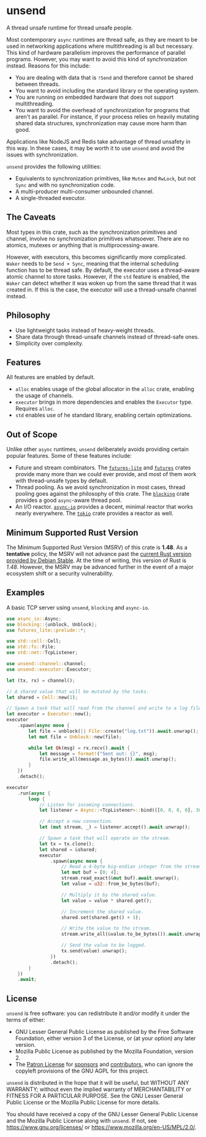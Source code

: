 # unsend

A thread unsafe runtime for thread unsafe people.

Most contemporary `async` runtimes are thread safe, as they are meant to be used in networking applications where multithreading is all but necessary. This kind of hardware parallelism improves the performance of parallel programs. However, you may want to avoid this kind of synchronization instead. Reasons for this include:

- You are dealing with data that is `!Send` and therefore cannot be shared between threads.
- You want to avoid including the standard library or the operating system.
- You are running on embedded hardware that does not support multithreading.
- You want to avoid the overhead of synchronization for programs that aren't as parallel. For instance, if your process relies on heavily mutating shared data structures, synchronization may cause more harm than good.

Applications like NodeJS and Redis take advantage of thread unsafety in this way. In these cases, it may be worth it to use `unsend` and avoid the issues with synchronization.

`unsend` provides the following utilities:

- Equivalents to synchronization primitives, like `Mutex` and `RwLock`, but not `Sync` and with no synchronization code.
- A multi-producer multi-consumer unbounded channel.
- A single-threaded executor.

## The Caveats

Most types in this crate, such as the synchronization primitives and channel, involve no synchronization primitives whatsoever. There are no atomics, mutexes or anything that is multiprocessing-aware.

However, with executors, this becomes significantly more complicated. `Waker` needs to be `Send + Sync`, meaning that the internal scheduling function has to be thread safe. By default, the executor uses a thread-aware atomic channel to store tasks. However, if the `std` feature is enabled, the `Waker` can detect whether it was woken up from the same thread that it was created in. If this is the case, the executor will use a thread-unsafe channel instead.

## Philosophy

- Use lightweight tasks instead of heavy-weight threads.
- Share data through thread-unsafe channels instead of thread-safe ones.
- Simplicity over complexity.

## Features

All features are enabled by default.

- `alloc` enables usage of the global allocator in the `alloc` crate, enabling the usage of channels.
- `executor` brings in more dependencies and enables the `Executor` type. Requires `alloc`.
- `std` enables use of he standard library, enabling certain optimizations.

## Out of Scope

Unlike other `async` runtimes, `unsend` deliberately avoids providing certain popular features. Some of these features include:

- Future and stream combinators. The [`futures-lite`] and [`futures`] crates provide many more than we could ever provide, and most of them work with thread-unsafe types by default.
- Thread pooling. As we avoid synchronization in most cases, thread pooling goes against the philosophy of this crate. The [`blocking`] crate provides a good `async`-aware thread pool.
- An I/O reactor. [`async-io`] provides a decent, minimal reactor that works nearly everywhere. The [`tokio`] crate provides a reactor as well.

[`futures-lite`]: https://crates.io/crates/futures-lite
[`futures`]: https://crates.io/crates/futures
[`blocking`]: https://crates.io/crates/blocking
[`async-io`]: https://crates.io/crates/async-io
[`tokio`]: https://crates.io/crates/tokio

## Minimum Supported Rust Version

The Minimum Supported Rust Version (MSRV) of this crate is **1.48**. As a **tentative** policy, the MSRV will not advance past the [current Rust version provided by Debian Stable](https://packages.debian.org/stable/rust/rustc). At the time of writing, this version of Rust is *1.48*. However, the MSRV may be advanced further in the event of a major ecosystem shift or a security vulnerability.

## Examples

A basic TCP server using `unsend`, `blocking` and `async-io`.

```rust
use async_io::Async;
use blocking::{unblock, Unblock};
use futures_lite::prelude::*;

use std::cell::Cell;
use std::fs::File;
use std::net::TcpListener;

use unsend::channel::channel;
use unsend::executor::Executor;

let (tx, rx) = channel();

// A shared value that will be mutated by the tasks.
let shared = Cell::new(1);

// Spawn a task that will read from the channel and write to a log file.
let executor = Executor::new();
executor
    .spawn(async move {
        let file = unblock(|| File::create("log.txt")).await.unwrap();
        let mut file = Unblock::new(file);

        while let Ok(msg) = rx.recv().await {
            let message = format!("Sent out: {}", msg);
            file.write_all(message.as_bytes()).await.unwrap();
        }
    })
    .detach();

executor
    .run(async {
        loop {
            // Listen for incoming connections.
            let listener = Async::<TcpListener>::bind(([0, 0, 0, 0], 3000)).unwrap();

            // Accept a new connection.
            let (mut stream, _) = listener.accept().await.unwrap();

            // Spawn a task that will operate on the stream.
            let tx = tx.clone();
            let shared = &shared;
            executor
                .spawn(async move {
                    // Read a 4-byte big-endian integer from the stream.
                    let mut buf = [0; 4];
                    stream.read_exact(&mut buf).await.unwrap();
                    let value = u32::from_be_bytes(buf);

                    // Multiply it by the shared value.
                    let value = value * shared.get();

                    // Increment the shared value.
                    shared.set(shared.get() + 1);

                    // Write the value to the stream.
                    stream.write_all(&value.to_be_bytes()).await.unwrap();

                    // Send the value to be logged.
                    tx.send(value).unwrap();
                })
                .detach();
        }
    })
    .await;
```

## License

`unsend` is free software: you can redistribute it and/or modify it under the terms of
either:

* GNU Lesser General Public License as published by the Free Software Foundation, either
version 3 of the License, or (at your option) any later version.
* Mozilla Public License as published by the Mozilla Foundation, version 2.
* The [Patron License](https://github.com/notgull/unsend/blob/main/LICENSE-PATRON.md) for [sponsors](https://github.com/sponsors/notgull) and [contributors](https://github.com/notgull/async-winit/graphs/contributors), who can ignore the copyleft provisions of the GNU AGPL for this project.

`unsend` is distributed in the hope that it will be useful, but WITHOUT ANY WARRANTY;
without even the implied warranty of MERCHANTABILITY or FITNESS FOR A PARTICULAR PURPOSE.
See the GNU Lesser General Public License or the Mozilla Public License for more details.

You should have received a copy of the GNU Lesser General Public License and the Mozilla
Public License along with `unsend`. If not, see <https://www.gnu.org/licenses/> or
<https://www.mozilla.org/en-US/MPL/2.0/>.